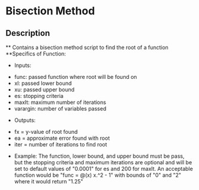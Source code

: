 # Bisection Method
## Description
** Contains a bisection method script to find the root of a function
**Specifics of Function:

* Inputs: 
-   func: passed function where root will be found on
-   xl: passed lower bound
-   xu: passed upper bound
-   es: stopping criteria
-   maxIt: maximum number of iterations
-   varargin: number of variables passed
* Outputs: 
-   fx = y-value of root found
-   ea = approximate error found with root
-   iter = number of iterations to find root

* Example: 
The function, lower bound, and upper bound must be pass, but the stopping criteria and maximum iterations are optional and will be set to default values of "0.0001" for es and 200 for maxIt. 
An acceptable function would be "func = @(x) x.^2 - 1" with bounds of "0" and "2" where it would return "1.25"
